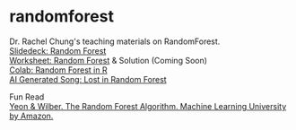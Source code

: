 # randomforest
Dr. Rachel Chung's teaching materials on RandomForest.  
[Slidedeck: Random Forest](https://www.dropbox.com/scl/fi/4kupy5yyhv027k2wmb3uu/Random-Forest-by-Chung-Tepper-2025.pptx?rlkey=v2wi13b92lycoyzmxocifv16m&dl=0)  
[Worksheet: Random Forest](https://docs.google.com/document/d/1vpTr2nQ7C58SANs9HnA1eLGdiSND1OifyoZPzxGnseg/edit?tab=t.0) & Solution (Coming Soon)  
[Colab: Random Forest in R](https://colab.research.google.com/drive/1ItCTFtP1B9BQV-JL8m-yMsbD76xE5hd1?usp=sharing)  
[AI Generated Song: Lost in Random Forest](https://www.udio.com/songs/vaJm6jQFps8MpvfWsLN8jR)  

Fun Read  
[Yeon & Wilber. The Random Forest Algorithm. Machine Learning University by Amazon.](https://mlu-explain.github.io/random-forest/)  
